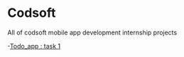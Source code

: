 # Codsoft
All of codsoft mobile app development internship projects 

-[Todo_app : task 1](https://github.com/Shery-1508/Codsoft/tree/main/todo_app%20task%201)
